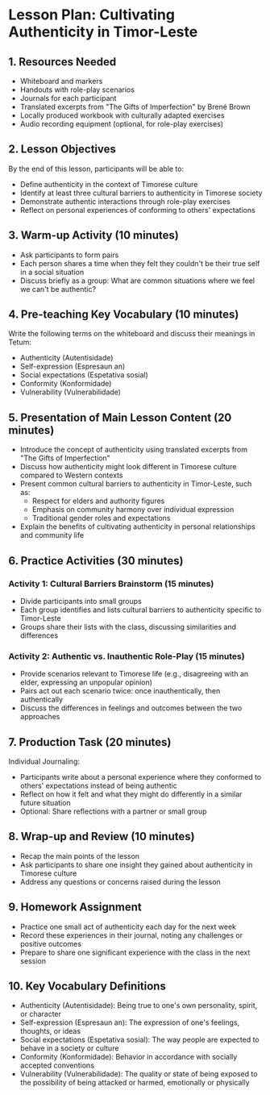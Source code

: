 # Lesson Plan: Cultivating Authenticity in Timor-Leste

## 1. Resources Needed

- Whiteboard and markers
- Handouts with role-play scenarios
- Journals for each participant
- Translated excerpts from "The Gifts of Imperfection" by Brené Brown
- Locally produced workbook with culturally adapted exercises
- Audio recording equipment (optional, for role-play exercises)

## 2. Lesson Objectives

By the end of this lesson, participants will be able to:
- Define authenticity in the context of Timorese culture
- Identify at least three cultural barriers to authenticity in Timorese society
- Demonstrate authentic interactions through role-play exercises
- Reflect on personal experiences of conforming to others' expectations

## 3. Warm-up Activity (10 minutes)

- Ask participants to form pairs
- Each person shares a time when they felt they couldn't be their true self in a social situation
- Discuss briefly as a group: What are common situations where we feel we can't be authentic?

## 4. Pre-teaching Key Vocabulary (10 minutes)

Write the following terms on the whiteboard and discuss their meanings in Tetum:
- Authenticity (Autentisidade)
- Self-expression (Espresaun an)
- Social expectations (Espetativa sosial)
- Conformity (Konformidade)
- Vulnerability (Vulnerabilidade)

## 5. Presentation of Main Lesson Content (20 minutes)

- Introduce the concept of authenticity using translated excerpts from "The Gifts of Imperfection"
- Discuss how authenticity might look different in Timorese culture compared to Western contexts
- Present common cultural barriers to authenticity in Timor-Leste, such as:
  * Respect for elders and authority figures
  * Emphasis on community harmony over individual expression
  * Traditional gender roles and expectations
- Explain the benefits of cultivating authenticity in personal relationships and community life

## 6. Practice Activities (30 minutes)

### Activity 1: Cultural Barriers Brainstorm (15 minutes)
- Divide participants into small groups
- Each group identifies and lists cultural barriers to authenticity specific to Timor-Leste
- Groups share their lists with the class, discussing similarities and differences

### Activity 2: Authentic vs. Inauthentic Role-Play (15 minutes)
- Provide scenarios relevant to Timorese life (e.g., disagreeing with an elder, expressing an unpopular opinion)
- Pairs act out each scenario twice: once inauthentically, then authentically
- Discuss the differences in feelings and outcomes between the two approaches

## 7. Production Task (20 minutes)

Individual Journaling:
- Participants write about a personal experience where they conformed to others' expectations instead of being authentic
- Reflect on how it felt and what they might do differently in a similar future situation
- Optional: Share reflections with a partner or small group

## 8. Wrap-up and Review (10 minutes)

- Recap the main points of the lesson
- Ask participants to share one insight they gained about authenticity in Timorese culture
- Address any questions or concerns raised during the lesson

## 9. Homework Assignment

- Practice one small act of authenticity each day for the next week
- Record these experiences in their journal, noting any challenges or positive outcomes
- Prepare to share one significant experience with the class in the next session

## 10. Key Vocabulary Definitions

- Authenticity (Autentisidade): Being true to one's own personality, spirit, or character
- Self-expression (Espresaun an): The expression of one's feelings, thoughts, or ideas
- Social expectations (Espetativa sosial): The way people are expected to behave in a society or culture
- Conformity (Konformidade): Behavior in accordance with socially accepted conventions
- Vulnerability (Vulnerabilidade): The quality or state of being exposed to the possibility of being attacked or harmed, emotionally or physically